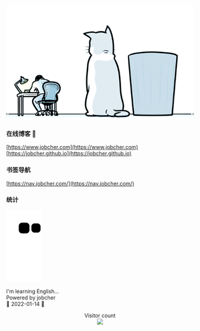 ![gif](https://raw.githubusercontent.com/jobcher/jobcher/main/0.gif)
### 在线博客 👋
[https://www.jobcher.com](https://www.jobcher.com)  
[https://jobcher.github.io](https://jobcher.github.io)  
  
### 书签导航
[https://nav.jobcher.com/](https://nav.jobcher.com/)  
  
### 统计
<a href=#><img src="https://raw.githubusercontent.com/jobcher/blog/output/github-snake.svg?raw=true"></a>  
  
I'm learning English...  
Powered by jobcher  
🔭 2022-01-14 🔭

<p align="center"> 
  Visitor count<br>
  <img src="https://profile-counter.glitch.me/jobcher/count.svg" />
</p>
<!--
**jobcher/jobcher** is a ✨ _special_ ✨ repository because its `README.md` (this file) appears on your GitHub profile.

Here are some ideas to get you started:

- 🔭 I’m currently working on ...
- 🌱 I’m currently learning ...
- 👯 I’m looking to collaborate on ...
- 🤔 I’m looking for help with ...
- 💬 Ask me about ...
- 📫 How to reach me: ...
- 😄 Pronouns: ...
- ⚡ Fun fact: ...
-->

